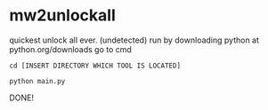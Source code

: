 # mw2unlockall
quickest unlock all ever. (undetected)
run by downloading python at python.org/downloads
go to cmd
```
cd [INSERT DIRECTORY WHICH TOOL IS LOCATED]
```
```
python main.py
```
DONE!
